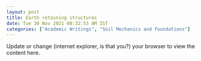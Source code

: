 ```yaml
---
layout: post
title: Earth retaining structures
date: Tue 30 Nov 2021 08:32:53 AM IST
categories: ["Academic Writings", "Soil Mechanics and Foundations"]
---
```


<object width="1000" height="1000" type="application/pdf"
data="/assets/HandWrittenNotes/LateralEarthPressure.pdf?#zoom=85&scrollbar=0&toolbar=0&navpanes=0">
<p>Update or change (internet explorer, is that you?) your browser to view the content here.</p>
</object>
